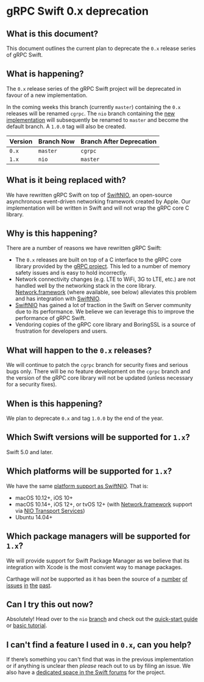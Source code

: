 # gRPC Swift 0.x deprecation

## What is this document?

This document outlines the current plan to deprecate the `0.x` release series of gRPC Swift.

## What is happening?

The `0.x` release series of the gRPC Swift project will be deprecated in favour of a new implementation.

In the coming weeks this branch (currently `master`) containing the `0.x` releases will be renamed `cgrpc`. The `nio` branch containing the [new implementation][nio-branch] will subsequently be renamed to `master` and become the default branch. A `1.0.0` tag will also be created.

Version | Branch Now | Branch After Deprecation
--------|------------|-------------------------
`0.x`   | `master`   | `cgrpc`
`1.x`   | `nio`      | `master`

## What is it being replaced with?

We have rewritten gRPC Swift on top of [SwiftNIO][nio], an open-source asynchronous event-driven networking framework created by Apple. Our implementation will be written in Swift and will not wrap the gRPC core C library.

## Why is this happening?

There are a number of reasons we have rewritten gRPC Swift:

- The `0.x` releases are built on top of a C interface to the gRPC core library provided by the [gRPC project][grpc]. This led to a number of memory safety issues and is easy to hold incorrectly.
- Network connectivity changes (e.g. LTE to WiFi, 3G to LTE, etc.) are not handled well by the networking stack in the core library. [Network.framework][network-framework] (where available, see below) alleviates this problem and has integration with [SwiftNIO][nio].
- [SwiftNIO][nio] has gained a lot of traction in the Swift on Server community due to its performance. We believe we can leverage this to improve the performance of gRPC Swift.
- Vendoring copies of the gRPC core library and BoringSSL is a source of frustration for developers and users.

## What will happen to the `0.x` releases?

We will continue to patch the `cgrpc` branch for security fixes and serious bugs only. There will be no feature development on the `cgrpc` branch and the version of the gRPC core library will not be updated (unless necessary for a security fixes).

## When is this happening?

We plan to deprecate `0.x` and tag `1.0.0` by the end of the year.

## Which Swift versions will be supported for `1.x`?

Swift 5.0 and later.

## Which platforms will be supported for `1.x`?

We have the same [platform support as SwiftNIO][nio-platforms]. That is:

* macOS 10.12+, iOS 10+
* macOS 10.14+, iOS 12+, or tvOS 12+ (with [Network.framework][network-framework] support via [NIO Transport Services][nio-ts])
* Ubuntu 14.04+

## Which package managers will be supported for `1.x`?

We will provide support for Swift Package Manager as we believe that its integration with Xcode is the most convient way to manage packages.

Carthage will _not_ be supported as it has been the source of a [number][carthage0] [of][carthage1] [issues][carthage2] [in][carthage3] [the][carthage4] [past][carthage5].

## Can I try this out now?

Absolutely! Head over to the `nio` [branch][nio-branch] and check out the [quick-start guide][quick-start] or [basic tutorial][basic-tutorial].

## I can't find a feature I used in `0.x`, can you help?

If there’s something you can't find that was in the previous implementation or if anything is unclear then _please_ reach out to us by filing an issue. We also have a [dedicated space in the Swift forums][forums] for the project.


[nio]: https://github.com/apple/swift-nio
[nio-branch]: https://github.com/grpc/grpc-swift/tree/nio
[nio-platforms]: https://github.com/apple/swift-nio#supported-platforms
[nio-ts]: https://github.com/apple/swift-nio-transport-services
[network-framework]: https://developer.apple.com/documentation/network
[grpc]: https://github.com/grpc/grpc
[quick-start]: https://github.com/grpc/grpc-swift/blob/nio/docs/quick-start.md
[basic-tutorial]: https://github.com/grpc/grpc-swift/blob/nio/docs/basic-tutorial.md
[readme]: https://github.com/grpc/grpc-swift/blob/nio/README.md
[forums]: https://forums.swift.org/c/related-projects/grpc-swift
[carthage0]: https://github.com/grpc/grpc-swift/issues/329
[carthage1]: https://github.com/grpc/grpc-swift/issues/449
[carthage2]: https://github.com/grpc/grpc-swift/issues/495
[carthage3]: https://github.com/grpc/grpc-swift/issues/507
[carthage4]: https://github.com/grpc/grpc-swift/issues/604
[carthage5]: https://github.com/grpc/grpc-swift/issues/615
